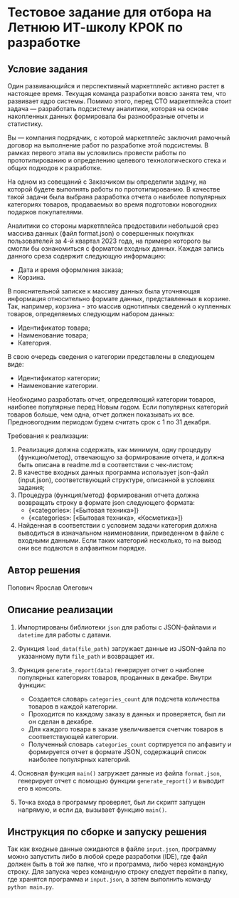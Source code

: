 # Тестовое задание для отбора на Летнюю ИТ-школу КРОК по разработке

## Условие задания
Один развивающийся и перспективный маркетплейс активно растет в настоящее время. Текущая команда разработки вовсю занята тем, что развивает ядро системы. Помимо этого, перед CTO маркетплейса стоит задача — разработать подсистему аналитики, которая на основе накопленных данных формировала бы разнообразные отчеты и статистику.

Вы — компания подрядчик, с которой маркетплейс заключил рамочный договор на выполнение работ по разработке этой подсистемы. В рамках первого этапа вы условились провести работы по прототипированию и определению целевого технологического стека и общих подходов к разработке.

На одном из совещаний с Заказчиком вы определили задачу, на которой будете выполнять работы по прототипированию. В качестве такой задачи была выбрана разработка отчета о наиболее популярных категориях товаров, продаваемых во время подготовки новогодних подарков покупателями.

Аналитики со стороны маркетплейса предоставили небольшой срез массива данных (файл format.json) о совершенных покупках пользователей за 4-й квартал 2023 года, на примере которого вы смогли бы ознакомиться с форматом входных данных. Каждая запись данного среза содержит следующую информацию:
- Дата и время оформления заказа;
- Корзина.

В пояснительной записке к массиву данных была уточняющая информация относительно формате данных, представленных в корзине. Так, например, корзина - это массив однотипных сведений о купленных товаров, определяемых следующим набором данных:
- Идентификатор товара;
- Наименование товара;
- Категория.

В свою очередь сведения о категории представлены в следующем виде:
- Идентификатор категории;
- Наименование категории.

Необходимо разработать отчет, определяющий категории товаров, наиболее популярные перед Новым годом. Если популярных категорий товаров больше, чем одна, отчет должен показывать их все. Предновогодним периодом будем считать срок с 1 по 31 декабря.

Требования к реализации:
1. Реализация должна содержать, как минимум, одну процедуру (функцию/метод), отвечающую за формирование отчета, и должна быть описана в readme.md в соответствии с чек-листом;
2. В качестве входных данных программа использует json-файл (input.json), соответствующий структуре, описанной в условиях задания;
3. Процедура (функция/метод) формирования отчета должна возвращать строку в формате json следующего формата:
   - {«categories»: [«Бытовая техника»]}
   - {«categories»: [«Бытовая техника», «Косметика»]}
4. Найденная в соответствии с условием задачи категория должна выводиться в изначальном наименовании, приведенном в файле с входными данными. Если таких категорий несколько, то на вывод они все подаются в алфавитном порядке.

## Автор решения
Попович Ярослав Олегович

## Описание реализации

1) Импортированы библиотеки `json` для работы с JSON-файлами и `datetime` для работы с датами.

2) Функция `load_data(file_path)` загружает данные из JSON-файла по указанному пути `file_path` и возвращает их.

3) Функция `generate_report(data)` генерирует отчет о наиболее популярных категориях товаров, проданных в декабре. Внутри функции:
   - Создается словарь `categories_count` для подсчета количества товаров в каждой категории.
   - Проходится по каждому заказу в данных и проверяется, был ли он сделан в декабре.
   - Для каждого товара в заказе увеличивается счетчик товаров в соответствующей категории.
   - Полученный словарь `categories_count` сортируется по алфавиту и формируется отчет в формате JSON, содержащий список наиболее популярных категорий.

4) Основная функция `main()` загружает данные из файла `format.json`, генерирует отчет с помощью функции `generate_report()` и выводит его в консоль.

5) Точка входа в программу проверяет, был ли скрипт запущен напрямую, и если да, вызывает функцию `main()`.


## Инструкция по сборке и запуску решения
Так как входные данные ожидаются в файле `input.json`, программу можно запустить либо в любой среде разработки (IDE), где файл должен быть в той же папке, что и программа, либо через командную строку. Для запуска через командную строку следует перейти в папку, где хранятся программа и `input.json`, а затем выполнить команду `python main.py`.
